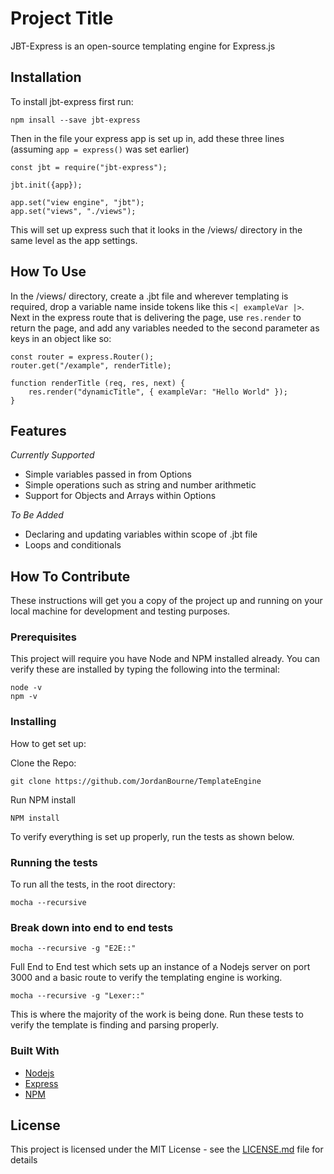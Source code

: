 # Project Title

JBT-Express is an open-source templating engine for Express.js

## Installation

To install jbt-express first run:

```
npm insall --save jbt-express
```

Then in the file your express app is set up in, add these three lines (assuming `app = express()` was set earlier)

```
const jbt = require("jbt-express");

jbt.init({app});

app.set("view engine", "jbt");
app.set("views", "./views");
```

This will set up express such that it looks in the /views/ directory in the same level as the app settings.

## How To Use

In the /views/ directory, create a .jbt file and wherever templating is required, drop a variable name inside tokens like this `<| exampleVar |>`. Next in the express route that is delivering the page, use `res.render` to return the page, and add any variables needed to the second parameter as keys in an object like so:

```
const router = express.Router();
router.get("/example", renderTitle);

function renderTitle (req, res, next) {
    res.render("dynamicTitle", { exampleVar: "Hello World" });
}
```

## Features

*Currently Supported*
* Simple variables passed in from Options
* Simple operations such as string and number arithmetic
* Support for Objects and Arrays within Options

*To Be Added*
* Declaring and updating variables within scope of .jbt file
* Loops and conditionals

## How To Contribute

These instructions will get you a copy of the project up and running on your local machine for development and testing purposes.

### Prerequisites

This project will require you have Node and NPM installed already. You can verify these are installed by typing the following into the terminal:

```
node -v
npm -v
```

### Installing

How to get set up:

Clone the Repo:

```
git clone https://github.com/JordanBourne/TemplateEngine
```

Run NPM install

```
NPM install
```

To verify everything is set up properly, run the tests as shown below.

### Running the tests

To run all the tests, in the root directory:

```
mocha --recursive
```

### Break down into end to end tests

```
mocha --recursive -g "E2E::"
```

Full End to End test which sets up an instance of a Nodejs server on port 3000 and a basic route to verify the templating engine is working.

```
mocha --recursive -g "Lexer::"
```

This is where the majority of the work is being done. Run these tests to verify the template is finding and parsing properly.

### Built With

* [Nodejs](https://nodejs.org/en/)
* [Express](https://expressjs.com/)
* [NPM](https://www.npmjs.com/)

## License

This project is licensed under the MIT License - see the [LICENSE.md](LICENSE.md) file for details
